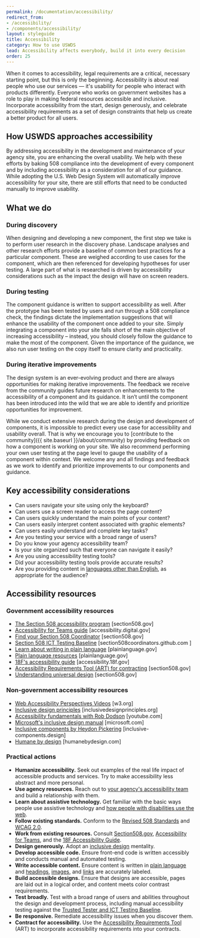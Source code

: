 ```yaml
---
permalink: /documentation/accessibility/
redirect_from:
- /accessibility/
- /components/accessibility/
layout: styleguide
title: Accessibility
category: How to use USWDS
lead: Accessibility affects everybody, build it into every decision
order: 25
---
```


When it comes to accessibility, legal requirements are a critical, necessary starting point, but this is only the beginning. Accessibility is about real people who use our services — it's usability for people who interact with products differently. Everyone who works on government websites has a role to play in making federal resources accessible and inclusive. Incorporate accessibility from the start, design generously, and celebrate accessibility requirements as a set of design constraints that help us create a better product for all users.

## How USWDS approaches accessibility

By addressing accessibility in the development and maintenance of your agency site, you are enhancing the overall usability. We help with these efforts by baking 508 compliance into the development of every component and by including accessibility as a consideration for all of our guidance. While adopting the U.S. Web Design System will automatically improve accessibility for your site, there are still efforts that need to be conducted manually to improve usability.

## What we do

### During discovery

When designing and developing a new component, the first step we take is to perform user research in the discovery phase. Landscape analyses and other research efforts provide a baseline of common best practices for a particular component. These are weighed according to use cases for the component, which are then referenced for developing hypotheses for user testing. A large part of what is researched is driven by accessibility considerations such as the impact the design will have on screen readers.

### During testing

The component guidance is written to support accessibility as well. After the prototype has been tested by users and run through a 508 compliance check, the findings dictate the implementation suggestions that will enhance the usability of the component once added to your site. Simply integrating a component into your site falls short of the main objective of increasing accessibility – instead, you should closely follow the guidance to make the most of the component. Given the importance of the guidance, we also run user testing on the copy itself to ensure clarity and practicality.

### During iterative improvements

The design system is an ever-evolving product and there are always opportunities for making iterative improvements. The feedback we receive from the community guides future research on enhancements to the accessibility of a component and its guidance. It isn’t until the component has been introduced into the wild that we are able to identify and prioritize opportunities for improvement.

While we conduct extensive research during the design and development of components, it is impossible to predict every use case for accessibility and usability overall. That is why we encourage you to [contribute to the community]({{ site.baseurl }}/about/community) by providing feedback on how a component is working on your site. We also recommend performing your own user testing at the page level to gauge the usability of a component within context. We welcome any and all findings and feedback as we work to identify and prioritize improvements to our components and guidance.

## Key accessibility considerations

- Can users navigate your site using only the keyboard?
- Can users use a screen reader to access the page content?
- Can users quickly understand the main points of your content?
- Can users easily interpret content associated with graphic elements?
- Can users easily understand and complete key tasks?
- Are you testing your service with a broad range of users?
- Do you know your agency accessibility team?
- Is your site organized such that everyone can navigate it easily?
- Are you using accessibility testing tools?
- Did your accessibility testing tools provide accurate results?
- Are you providing content in [languages other than English](https://digital.gov/resources/improving-access-to-services-for-people-with-limited-english-proficiency-e-o-13166/), as appropriate for the audience?

## Accessibility resources

### Government accessibility resources

- [The Section 508 accessibility program](https://www.section508.gov/) [section508.gov]
- [Accessibility for Teams guide](https://accessibility.digital.gov/) [accessibility.digital.gov]
- [Find your Section 508 Coordinator](https://www.section508.gov/tools/coordinator-listing) [section508.gov]
- [Section 508 ICT Testing Baseline](https://section508coordinators.github.io/ICTTestingBaseline/) [section508coordinators.github.com ]
- [Learn about writing in plain language](https://www.plainlanguage.gov/) [plainlanguage.gov]
- [Plain language resources](https://www.plainlanguage.gov/resources/) [plainlanguage.gov]
- [18F's accessibility guide](https://accessibility.18f.gov/) [accessibility.18f.gov]
- [Accessibility Requirements Tool (ART) for contracting](https://www.section508.gov/buy/accessibility-requirements-tool) [section508.gov]
- [Understanding universal design](https://www.section508.gov/blog/Universal-Design-What-is-it) [section508.gov]

### Non-government accessibility resources

- [Web Accessibility Perspectives Videos](https://www.w3.org/WAI/perspective-videos/) [w3.org]
- [Inclusive design principles](https://inclusivedesignprinciples.org/) [inclusivedesignprinciples.org]
- [Accessibility fundamentals with Rob Dodson](https://www.youtube.com/watch?v=z8xUCzToff8) [youtube.com]
- [Microsoft's inclusive design manual](https://www.microsoft.com/design/inclusive/) [microsoft.com]
- [Inclusive components by Heydon Pickering](https://inclusive-components.design/) [inclusive-components.design]
- [Humane by design](https://humanebydesign.com/) [humanebydesign.com]

### Practical actions

- **Humanize accessibility.** Seek out examples of the real life impact of accessible products and services. Try to make accessibility less abstract and more personal.
- **Use agency resources.** Reach out to [your agency's accessibility team](https://www.section508.gov/tools/coordinator-listing) and build a relationship with them.
- **Learn about assistive technology.** Get familiar with the basic ways people use assistive technology and [how people with disabilities use the web](https://www.w3.org/WAI/people-use-web/).
- **Follow existing standards.** Conform to the [Revised 508 Standards](https://www.access-board.gov/guidelines-and-standards/communications-and-it/about-the-ict-refresh) and [WCAG 2.0](https://www.w3.org/TR/WCAG20/).
- **Work from existing resources.** Consult [Section508.gov](https://www.section508.gov/), [Accessibility for Teams](https://accessibility.digital.gov/), and the [18F Accessibility Guide](https://accessibility.18f.gov/).
- **Design generously.** Adopt an [inclusive design](http://inclusivedesignprinciples.org/) mentality.
- **Develop accessible code.** Ensure front-end code is written accessibly and conducts manual and automated testing.
- **Write accessible content.** Ensure content is written in [plain language](https://www.plainlanguage.gov/) and [headings](https://accessibility.18f.gov/headings/), [images](https://accessibility.18f.gov/images/), and [links](https://accessibility.18f.gov/links/) are accurately labeled.
- **Build accessible designs.** Ensure that designs are accessible, pages are laid out in a logical order, and content meets color contrast requirements.
- **Test broadly.** Test with a broad range of users and abilities throughout the design and development process, including manual accessibility testing against the [Trusted Tester and ICT Testing Baseline](https://www.section508.gov/test/trusted-tester).
- **Be responsive.** Remediate accessibility issues when you discover them.
- **Contract for accessibility.** Use the [Accessibility Requirements Tool](https://www.section508.gov/buy/accessibility-requirements-tool) (ART) to incorporate accessibility requirements into your contracts.